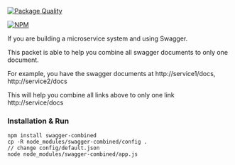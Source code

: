 [![Package Quality](http://npm.packagequality.com/badge/swagger-combined.png)](http://packagequality.com/#?package=swagger-combined)

[![NPM](https://nodei.co/npm/swagger-combined.png?downloads=true&downloadRank=true&stars=true)](https://nodei.co/npm/swagger-combined/)

If you are building a microservice system and using Swagger. 

This packet is able to help you combine all swagger documents to only one document.

For example, you have the swagger documents at http://service1/docs, http://service2/docs

This will help you combine all links above to only one link http://service/docs

### Installation & Run
```
npm install swagger-combined
cp -R node_modules/swagger-combined/config .
// change config/default.json
node node_modules/swagger-combined/app.js
```
